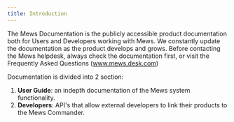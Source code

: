 ```yaml
---
title: Introduction
---
```


The Mews Documentation is the publicly accessible product documentation both for Users and Developers working with Mews. We constantly update the documentation as the product develops and grows. Before contacting the Mews helpdesk, always check the documentation first, or visit the Frequently Asked Questions (www.mews.desk.com) 

Documentation is divided into 2 section:
1. **User Guide**: an indepth documentation of the Mews system functionality.
2. **Developers**: API's that allow external developers to link their products to the Mews Commander.
